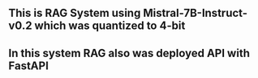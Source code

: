 ## This is RAG System using Mistral-7B-Instruct-v0.2 which was quantized to 4-bit
## In this system RAG also was deployed API with FastAPI
